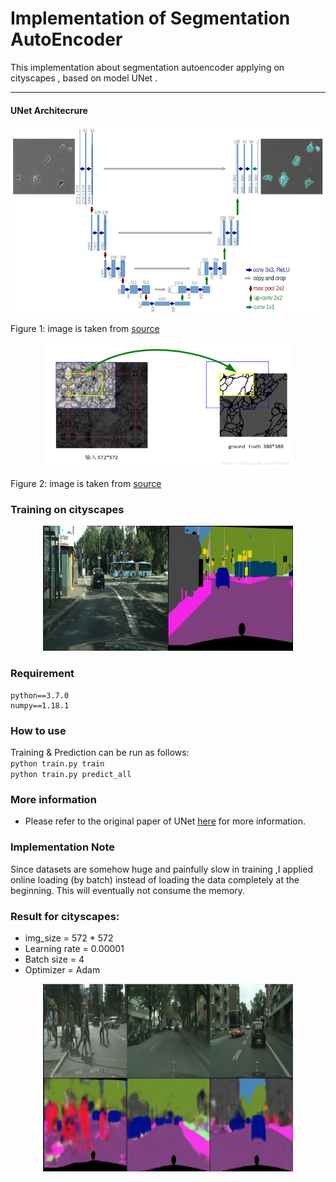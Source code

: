 # Implementation of Segmentation AutoEncoder

This implementation about segmentation autoencoder applying on cityscapes , based on model UNet .

---

#### UNet Architecrure      
<p></p>
<center>
<img src="img/seg4.png" align="center" width="700" height="300"/>
</center>

Figure 1: image is taken from [source](https://lmb.informatik.uni-freiburg.de/research/funded_projects/bioss_deeplearning/)   

<center>   
<img src="img/seg2.png" width="400" height="200"/>   
</center>

Figure 2: image is taken from [source](https://blog.csdn.net/Formlsl/article/details/80373200)   

### Training on cityscapes
<p></p>
<center>
<img src="img/10.jpg" width="400" height="200"/>
</center>

### Requirement
```
python==3.7.0
numpy==1.18.1
```
### How to use
Training & Prediction can be run as follows:    
`python train.py train`  
`python train.py predict_all`  


### More information
* Please refer to the original paper of UNet [here](https://towardsdatascience.com/understanding-semantic-segmentation-with-unet-6be4f42d4b47?gi=29547fc66b2b) for more information.

### Implementation Note    

Since datasets are somehow huge and painfully slow in training ,I applied online loading (by batch) instead of loading the data completely at the beginning. This will eventually not consume the memory.

### Result for cityscapes:
* img_size = 572 * 572
* Learning rate = 0.00001
* Batch size = 4  
* Optimizer  = Adam   

<p></p>
<center>
<img src="img/seg.png" width="400" height="300"/>
</center>
